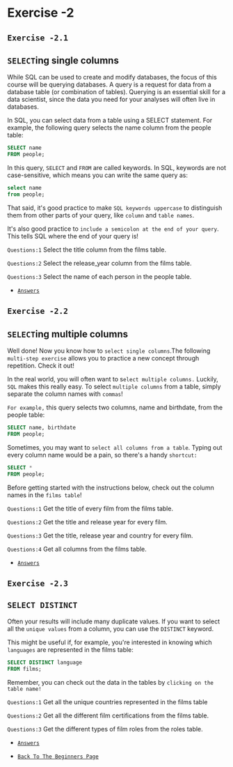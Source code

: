 # Exercise -2
## `Exercise -2.1`

## `SELECT`ing single columns
While SQL can be used to create and modify databases, the focus of this course will be querying databases. A query is a request for data from a database table (or combination of tables). Querying is an essential skill for a data scientist, since the data you need for your analyses will often live in databases.

In SQL, you can select data from a table using a SELECT statement. For example, the following query selects the name column from the people table:
```sql
SELECT name
FROM people;
```
In this query, `SELECT` and `FROM` are called keywords. In SQL, keywords are not case-sensitive, which means you can write the same query as:

```sql
select name
from people;
```
That said, it's good practice to make `SQL keywords uppercase` to distinguish them from other parts of your query, like `column` and `table names`.

It's also good practice  to `include a semicolon at the end of your query`. This tells SQL where the end of your query is!

`Questions:1` Select the title column from the films table.

`Questions:2` Select the release_year column from the films table.

`Questions:3` Select the name of each person in the people table.
+ [`Answers`](../Answers/Ex-2.md)


## `Exercise -2.2`

## `SELECT`ing multiple columns
Well done! Now you know how to `select single columns`.The following `multi-step exercise` allows you to practice a new concept through repetition. Check it out!

In the real world, you will often want to s`elect multiple columns.` Luckily, `SQL` makes this really easy. To select `multiple columns` from a table, simply separate the column names with `commas`!

`For example,` this query selects two columns, name and birthdate, from the people table:

```sql
SELECT name, birthdate
FROM people;
```

Sometimes, you may want to `select all columns from a table`. Typing out every column name would be a pain, so there's a handy `shortcut:`

```sql
SELECT *
FROM people;
```

Before getting started with the instructions below, check out the column names in the `films table`!

`Questions:1` Get the title of every film from the films table.

`Questions:2` Get the title and release year for every film.

`Questions:3` Get the title, release year and country for every film.

`Questions:4` Get all columns from the films table.

+ [`Answers`](../Answers/Ex-2.md)

## `Exercise -2.3`

## `SELECT DISTINCT`
Often your results will include many duplicate values. If you want to select all the `unique values` from a column, you can use the `DISTINCT` keyword.

This might be useful if, for example, you're interested in knowing which `languages` are represented in the films table:

```sql
SELECT DISTINCT language
FROM films;
```
Remember, you can check out the data in the tables by `clicking on the table name!`

`Questions:1` Get all the unique countries represented in the films table

`Questions:2` Get all the different film certifications from the films table.

`Questions:3` Get the different types of film roles from the roles table.

+ [`Answers`](../Answers/Ex-2.md)


+ [`Back To The Beginners Page`](../SQL/Beginners.md)